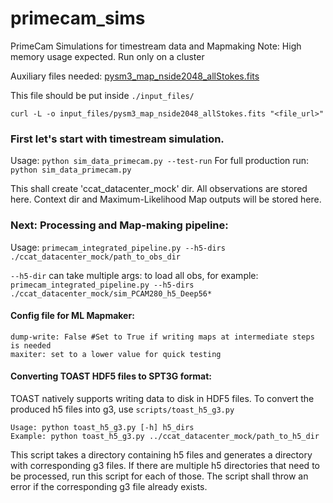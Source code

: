 # primecam_sims
PrimeCam Simulations for timestream data and Mapmaking
Note: High memory usage expected. Run only on a cluster

Auxiliary files needed: 
[pysm3_map_nside2048_allStokes.fits](https://www.dropbox.com/scl/fi/gm4xuhguht5dx848d9e69/pysm3_map_nside2048_allStokes.fits?rlkey=0qga1dkj6442vxrnvku3pcrlx&dl=0)

This file should be put inside `./input_files/`

`curl -L -o input_files/pysm3_map_nside2048_allStokes.fits "<file_url>"`

### First let's start with timestream simulation.

Usage: `python sim_data_primecam.py --test-run`
For full production run: `python sim_data_primecam.py`

This shall create 'ccat_datacenter_mock' dir. All observations are stored here. 
Context dir and Maximum-Likelihood Map outputs will be stored here.

### Next: Processing and Map-making pipeline:

Usage: 
`primecam_integrated_pipeline.py --h5-dirs ./ccat_datacenter_mock/path_to_obs_dir`

`--h5-dir` can take multiple args: to load all obs, for example:
`primecam_integrated_pipeline.py --h5-dirs ./ccat_datacenter_mock/sim_PCAM280_h5_Deep56*`

#### Config file for ML Mapmaker:
```
dump-write: False #Set to True if writing maps at intermediate steps is needed
maxiter: set to a lower value for quick testing
```

#### Converting TOAST HDF5 files to SPT3G format:

TOAST natively supports writing data to disk in HDF5 files.
To convert the produced h5 files into g3, use `scripts/toast_h5_g3.py`

```
Usage: python toast_h5_g3.py [-h] h5_dirs
Example: python toast_h5_g3.py ../ccat_datacenter_mock/path_to_h5_dir
```

This script takes a directory containing h5 files and generates a directory with
corresponding g3 files. If there are multiple h5 directories that need to be processed,
run this script for each of those. The script shall throw an error if the corresponding 
g3 file already exists.

